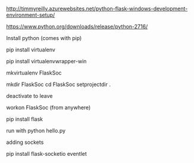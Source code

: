 http://timmyreilly.azurewebsites.net/python-flask-windows-development-environment-setup/

https://www.python.org/downloads/release/python-2716/


Install python (comes with pip)

pip install virtualenv 

pip install virtualenvwrapper-win

mkvirtualenv FlaskSoc

mkdir FlaskSoc
cd FlaskSoc
setprojectdir .


deactivate to leave

workon FlaskSoc (from anywhere)


pip install flask

run with 
python hello.py

adding sockets

pip install flask-socketio eventlet